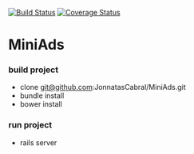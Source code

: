 [![Build Status](https://travis-ci.org/JonnatasCabral/MiniAds.svg?branch=master)](https://travis-ci.org/JonnatasCabral/MiniAds)
[![Coverage Status](https://coveralls.io/repos/github/victorfsf/python-iprofile/badge.svg?branch=master)](https://travis-ci.org/JonnatasCabral/MiniAds)
# MiniAds

### build project
* clone git@github.com:JonnatasCabral/MiniAds.git
* bundle install
* bower install


### run project
* rails server
